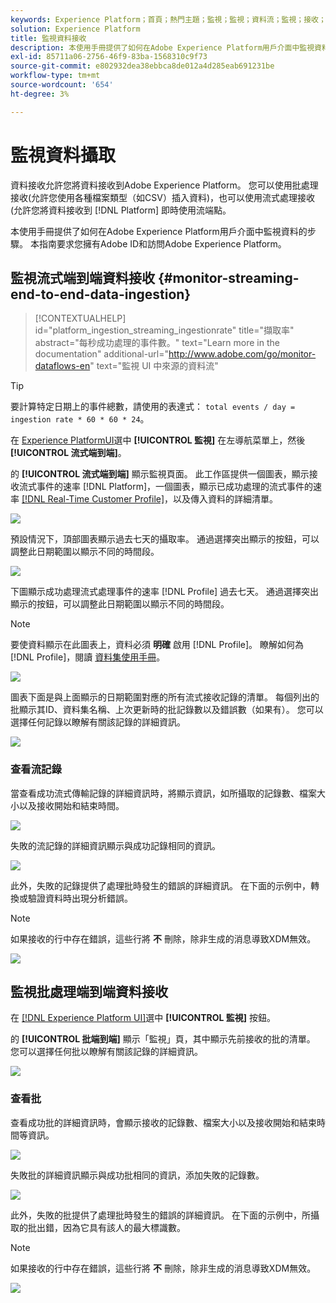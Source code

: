 ```yaml
---
keywords: Experience Platform；首頁；熱門主題；監視；監視；資料流；監視；接收；資料接收；資料接收；查看記錄；查看批；
solution: Experience Platform
title: 監視資料接收
description: 本使用手冊提供了如何在Adobe Experience Platform用戶介面中監視資料的步驟。 本指南要求您擁有Adobe ID和訪問Adobe Experience Platform。
exl-id: 85711a06-2756-46f9-83ba-1568310c9f73
source-git-commit: e802932dea38ebbca8de012a4d285eab691231be
workflow-type: tm+mt
source-wordcount: '654'
ht-degree: 3%

---
```


# 監視資料攝取

資料接收允許您將資料接收到Adobe Experience Platform。 您可以使用批處理接收(允許您使用各種檔案類型（如CSV）插入資料)，也可以使用流式處理接收(允許您將資料接收到 [!DNL Platform] 即時使用流端點。

本使用手冊提供了如何在Adobe Experience Platform用戶介面中監視資料的步驟。 本指南要求您擁有Adobe ID和訪問Adobe Experience Platform。

## 監視流式端到端資料接收 {#monitor-streaming-end-to-end-data-ingestion}

>[!CONTEXTUALHELP]
>id="platform_ingestion_streaming_ingestionrate"
>title="擷取率"
>abstract="每秒成功處理的事件數。"
>text="Learn more in the documentation"
>additional-url="http://www.adobe.com/go/monitor-dataflows-en" text="監視 UI 中來源的資料流"

>[!TIP]
>
>要計算特定日期上的事件總數，請使用的表達式： `total events / day = ingestion rate * 60 * 60 * 24`。

在 [Experience PlatformUI](https://platform.adobe.com)選中 **[!UICONTROL 監視]** 在左導航菜單上，然後 **[!UICONTROL 流式端到端]**。

的 **[!UICONTROL 流式端到端]** 顯示監視頁面。 此工作區提供一個圖表，顯示接收流式事件的速率 [!DNL Platform]，一個圖表，顯示已成功處理的流式事件的速率 [[!DNL Real-Time Customer Profile]](../../profile/home.md)，以及傳入資料的詳細清單。

![](../images/quality/monitor-data-flows/list-streams.png)

預設情況下，頂部圖表顯示過去七天的攝取率。 通過選擇突出顯示的按鈕，可以調整此日期範圍以顯示不同的時間段。

![](../images/quality/monitor-data-flows/events-received.png)

下圖顯示成功處理流式處理事件的速率 [!DNL Profile] 過去七天。 通過選擇突出顯示的按鈕，可以調整此日期範圍以顯示不同的時間段。

>[!NOTE]
>
>要使資料顯示在此圖表上，資料必須 **明確** 啟用 [!DNL Profile]。 瞭解如何為 [!DNL Profile]，閱讀 [資料集使用手冊](../../catalog/datasets/user-guide.md#enable-a-dataset-for-real-time-customer-profile)。

![](../images/quality/monitor-data-flows/ingested-by-profile.png)

圖表下面是與上面顯示的日期範圍對應的所有流式接收記錄的清單。 每個列出的批顯示其ID、資料集名稱、上次更新時的批記錄數以及錯誤數（如果有）。 您可以選擇任何記錄以瞭解有關該記錄的詳細資訊。

![](../images/quality/monitor-data-flows/streams.png)

### 查看流記錄

當查看成功流式傳輸記錄的詳細資訊時，將顯示資訊，如所攝取的記錄數、檔案大小以及接收開始和結束時間。

![](../images/quality/monitor-data-flows/successful-streaming.png)

失敗的流記錄的詳細資訊顯示與成功記錄相同的資訊。

![](../images/quality/monitor-data-flows/failed-batch.png)

此外，失敗的記錄提供了處理批時發生的錯誤的詳細資訊。 在下面的示例中，轉換或驗證資料時出現分析錯誤。

>[!NOTE]
>
>如果接收的行中存在錯誤，這些行將 **不** 刪除，除非生成的消息導致XDM無效。

![](../images/quality/monitor-data-flows/failed-batch-error.png)

## 監視批處理端到端資料接收

在 [[!DNL Experience Platform UI]](https://platform.adobe.com)選中 **[!UICONTROL 監視]** 按鈕。

的 **[!UICONTROL 批端到端]** 顯示「監視」頁，其中顯示先前接收的批的清單。 您可以選擇任何批以瞭解有關該記錄的詳細資訊。

![](../images/quality/monitor-data-flows/batch-monitoring.png)

### 查看批

查看成功批的詳細資訊時，會顯示接收的記錄數、檔案大小以及接收開始和結束時間等資訊。

![](../images/quality/monitor-data-flows/successful-batch.png)

失敗批的詳細資訊顯示與成功批相同的資訊，添加失敗的記錄數。

![](../images/quality/monitor-data-flows/failed-batch.png)

此外，失敗的批提供了處理批時發生的錯誤的詳細資訊。 在下面的示例中，所攝取的批出錯，因為它具有該人的最大標識數。

>[!NOTE]
>
>如果接收的行中存在錯誤，這些行將 **不** 刪除，除非生成的消息導致XDM無效。

![](../images/quality/monitor-data-flows/failed-streaming-error.png)
